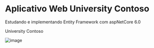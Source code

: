 # Aplicativo Web University Contoso

Estudando e implementando Entity Framework com aspNetCore 6.0

 University Contoso
 
 ![image](https://user-images.githubusercontent.com/6303278/179358117-4af35b38-2007-4634-9a57-c7506042d2ca.png)


